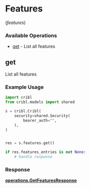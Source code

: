 # Features
(*features*)

### Available Operations

* [get](#get) - List all features

## get

List all features

### Example Usage

```python
import cribl
from cribl.models import shared

s = cribl.Cribl(
    security=shared.Security(
        bearer_auth="",
    ),
)


res = s.features.get()

if res.features_entries is not None:
    # handle response
```


### Response

**[operations.GetFeaturesResponse](../../models/operations/getfeaturesresponse.md)**

